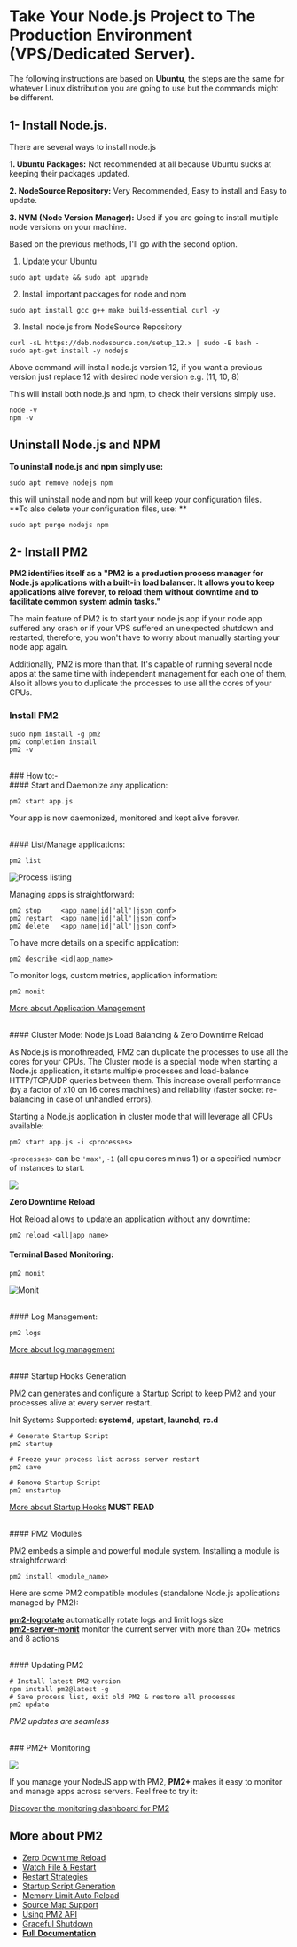 # **Take Your Node.js Project to The Production Environment (VPS/Dedicated Server).**

The following instructions are based on **Ubuntu**, the steps are the same for whatever Linux distribution you are going to use but the commands might be different.

## 1- Install Node.js.

There are several ways to install node.js

 **1. Ubuntu Packages:**
Not recommended at all because Ubuntu sucks at keeping their packages updated.

 **2. NodeSource Repository:**
 Very Recommended, Easy to install and Easy to update.
 
 **3. NVM (Node Version Manager):**
Used if you are going to install multiple node versions on your machine.

Based on the previous methods, I'll go with the second option.

1. Update your Ubuntu

`sudo apt update && sudo apt upgrade`

2. Install important packages for node and npm

`sudo apt install gcc g++ make build-essential curl -y`

3. Install node.js from NodeSource Repository

```
curl -sL https://deb.nodesource.com/setup_12.x | sudo -E bash -
sudo apt-get install -y nodejs
```

Above command will install node.js version 12, if you want a previous version just replace 12 with desired node version e.g. (11, 10, 8)

This will install both node.js  and npm, to check their versions simply use.
```
node -v
npm -v
```

## Uninstall Node.js and NPM

**To uninstall node.js and npm simply use:**

`
sudo apt remove nodejs npm
`

this will uninstall node and npm but will keep your configuration files.
<br>
**To also delete your configuration files, use: **

`
sudo apt purge nodejs npm
`


## 2- Install PM2

**PM2 identifies itself as a "PM2 is a production process manager for Node.js applications with a built-in load balancer. It allows you to keep applications alive forever, to reload them without downtime and to facilitate common system admin tasks."**

The main feature of PM2 is to start your node.js app if your node app suffered any crash or if your VPS suffered an unexpected shutdown and restarted, therefore, you won't have to worry about manually starting your node app again.

Additionally, PM2 is more than that. It's capable of running several node apps at the same time with independent management for each one of them, Also it allows you to duplicate the processes to use all the cores of your CPUs.

### Install PM2
```
sudo npm install -g pm2
pm2 completion install
pm2 -v
```

<br>
### How to:-
<br>
#### Start and Daemonize any application:

`
pm2 start app.js
`

Your app is now daemonized, monitored and kept alive forever.

<br>
#### List/Manage applications:

`
pm2 list
`

![Process listing](https://github.com/unitech/pm2/raw/master/pres/pm2-list.png)

Managing apps is straightforward:

```
pm2 stop     <app_name|id|'all'|json_conf>
pm2 restart  <app_name|id|'all'|json_conf>
pm2 delete   <app_name|id|'all'|json_conf>
```

To have more details on a specific application:

```
pm2 describe <id|app_name>
```

To monitor logs, custom metrics, application information:

```
pm2 monit
```

[More about Application Management](https://pm2.io/doc/en/runtime/guide/process-management/?utm_source=github)

<br>
#### Cluster Mode: Node.js Load Balancing & Zero Downtime Reload

As Node.js is monothreaded, PM2 can duplicate the processes to use all the cores for your CPUs. The Cluster mode is a special mode when starting a Node.js application, it starts multiple processes and load-balance HTTP/TCP/UDP queries between them. This increase overall performance (by a factor of x10 on 16 cores machines) and reliability (faster socket re-balancing in case of unhandled errors).

Starting a Node.js application in cluster mode that will leverage all CPUs available:

```
pm2 start app.js -i <processes>
```

`<processes>` can be `'max'`, `-1` (all cpu cores minus 1) or a specified number of instances to start.

![](https://pm2.io/_nuxt/img/1f13170.png)

**Zero Downtime Reload**

Hot Reload allows to update an application without any downtime:

`
pm2 reload <all|app_name>
`
<br>

#### Terminal Based Monitoring:

`
pm2 monit
`

![Monit](https://github.com/Unitech/pm2/raw/master/pres/pm2-monit.png)

<br>
#### Log Management:

`
pm2 logs
`

[More about log management](https://pm2.io/doc/en/runtime/guide/log-management/)

<br>
#### Startup Hooks Generation

PM2 can generates and configure a Startup Script to keep PM2 and your processes alive at every server restart.

Init Systems Supported: **systemd**, **upstart**, **launchd**, **rc.d**

```
# Generate Startup Script
pm2 startup

# Freeze your process list across server restart
pm2 save

# Remove Startup Script
pm2 unstartup
```

[More about Startup Hooks](https://pm2.io/doc/en/runtime/guide/startup-hook/)   **MUST READ**

<br>
#### PM2 Modules

PM2 embeds a simple and powerful module system. Installing a module is straightforward:

```
pm2 install <module_name>
```

Here are some PM2 compatible modules (standalone Node.js applications managed by PM2):

[**pm2-logrotate**](https://www.npmjs.com/package/pm2-logrotate) automatically rotate logs and limit logs size<br/>
[**pm2-server-monit**](https://www.npmjs.com/package/pm2-server-monit) monitor the current server with more than 20+ metrics and 8 actions<br/>

<br>
#### Updating PM2

```
# Install latest PM2 version
npm install pm2@latest -g
# Save process list, exit old PM2 & restore all processes
pm2 update
```

*PM2 updates are seamless*

<br>
### PM2+ Monitoring

![](https://raw.githubusercontent.com/Unitech/pm2/master/pres/pm2-ls-multi.png)

If you manage your NodeJS app with PM2, **PM2+** makes it easy to monitor and manage apps across servers. Feel free to try it:

[Discover the monitoring dashboard for PM2](https://app.pm2.io/)


## More about PM2

- [Zero Downtime Reload](https://pm2.io/doc/en/runtime/guide/load-balancing/)
- [Watch File & Restart](https://pm2.io/doc/en/runtime/features/watch-restart/)
- [Restart Strategies](https://pm2.io/doc/en/runtime/features/restart-strategies/)
- [Startup Script Generation](https://pm2.io/doc/en/runtime/guide/startup-hook/)
- [Memory Limit Auto Reload](https://pm2.io/doc/en/runtime/features/memory-limit/)
- [Source Map Support](https://pm2.io/doc/en/runtime/features/javascript-source-maps/)
- [Using PM2 API](https://pm2.io/doc/en/runtime/reference/pm2-programmatic/)
- [Graceful Shutdown](https://pm2.io/doc/en/runtime/best-practices/graceful-shutdown/)
- **[Full Documentation](https://pm2.io/doc/en/runtime/overview/)**


